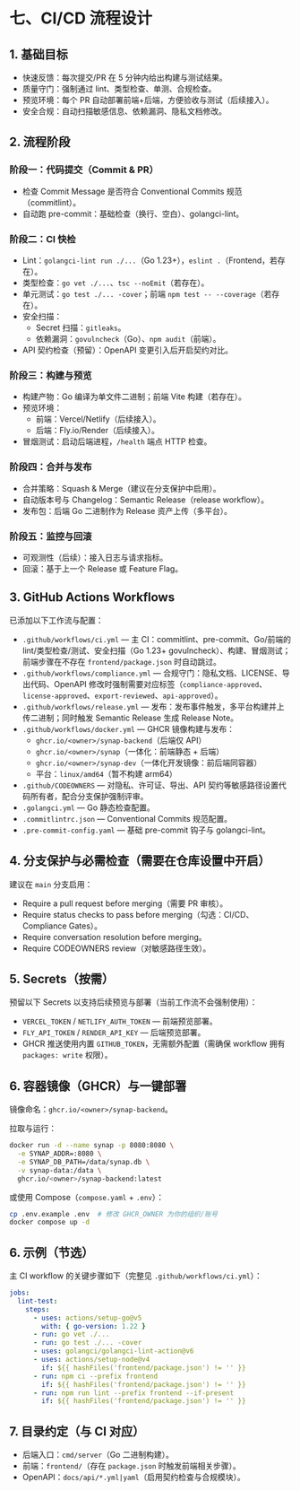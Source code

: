 # 七、CI/CD 流程设计

## 1. 基础目标

* 快速反馈：每次提交/PR 在 5 分钟内给出构建与测试结果。
* 质量守门：强制通过 lint、类型检查、单测、合规检查。
* 预览环境：每个 PR 自动部署前端+后端，方便验收与测试（后续接入）。
* 安全合规：自动扫描敏感信息、依赖漏洞、隐私文档修改。

## 2. 流程阶段

### 阶段一：代码提交（Commit & PR）

* 检查 Commit Message 是否符合 Conventional Commits 规范（commitlint）。
* 自动跑 pre-commit：基础检查（换行、空白）、golangci-lint。

### 阶段二：CI 快检

* Lint：`golangci-lint run ./...`（Go 1.23+），`eslint .`（Frontend，若存在）。
* 类型检查：`go vet ./...`、`tsc --noEmit`（若存在）。
* 单元测试：`go test ./... -cover`；前端 `npm test -- --coverage`（若存在）。
* 安全扫描：
  * Secret 扫描：`gitleaks`。
  * 依赖漏洞：`govulncheck`（Go）、`npm audit`（前端）。
* API 契约检查（预留）：OpenAPI 变更引入后开启契约对比。

### 阶段三：构建与预览

* 构建产物：Go 编译为单文件二进制；前端 Vite 构建（若存在）。
* 预览环境：
  * 前端：Vercel/Netlify（后续接入）。
  * 后端：Fly.io/Render（后续接入）。
* 冒烟测试：启动后端进程，`/health` 端点 HTTP 检查。

### 阶段四：合并与发布

* 合并策略：Squash & Merge（建议在分支保护中启用）。
* 自动版本号与 Changelog：Semantic Release（release workflow）。
* 发布包：后端 Go 二进制作为 Release 资产上传（多平台）。

### 阶段五：监控与回滚

* 可观测性（后续）：接入日志与请求指标。
* 回滚：基于上一个 Release 或 Feature Flag。

## 3. GitHub Actions Workflows

已添加以下工作流与配置：

* `.github/workflows/ci.yml` — 主 CI：commitlint、pre-commit、Go/前端的 lint/类型检查/测试、安全扫描（Go 1.23+ govulncheck）、构建、冒烟测试；前端步骤在不存在 `frontend/package.json` 时自动跳过。
* `.github/workflows/compliance.yml` — 合规守门：隐私文档、LICENSE、导出代码、OpenAPI 修改时强制需要对应标签（`compliance-approved`、`license-approved`、`export-reviewed`、`api-approved`）。
* `.github/workflows/release.yml` — 发布：发布事件触发，多平台构建并上传二进制；同时触发 Semantic Release 生成 Release Note。
* `.github/workflows/docker.yml` — GHCR 镜像构建与发布：
  - `ghcr.io/<owner>/synap-backend`（后端仅 API）
  - `ghcr.io/<owner>/synap`（一体化：前端静态 + 后端）
  - `ghcr.io/<owner>/synap-dev`（一体化开发镜像：前后端同容器）
  - 平台：`linux/amd64`（暂不构建 arm64）
* `.github/CODEOWNERS` — 对隐私、许可证、导出、API 契约等敏感路径设置代码所有者，配合分支保护强制评审。
* `.golangci.yml` — Go 静态检查配置。
* `.commitlintrc.json` — Conventional Commits 规范配置。
* `.pre-commit-config.yaml` — 基础 pre-commit 钩子与 golangci-lint。

## 4. 分支保护与必需检查（需要在仓库设置中开启）

建议在 `main` 分支启用：

* Require a pull request before merging（需要 PR 审核）。
* Require status checks to pass before merging（勾选：CI/CD、Compliance Gates）。
* Require conversation resolution before merging。
* Require CODEOWNERS review（对敏感路径生效）。

## 5. Secrets（按需）

预留以下 Secrets 以支持后续预览与部署（当前工作流不会强制使用）：

* `VERCEL_TOKEN` / `NETLIFY_AUTH_TOKEN` — 前端预览部署。
* `FLY_API_TOKEN` / `RENDER_API_KEY` — 后端预览部署。
* GHCR 推送使用内置 `GITHUB_TOKEN`，无需额外配置（需确保 workflow 拥有 `packages: write` 权限）。

## 6. 容器镜像（GHCR）与一键部署

镜像命名：`ghcr.io/<owner>/synap-backend`。

拉取与运行：

```bash
docker run -d --name synap -p 8080:8080 \
  -e SYNAP_ADDR=:8080 \
  -e SYNAP_DB_PATH=/data/synap.db \
  -v synap-data:/data \
  ghcr.io/<owner>/synap-backend:latest
```

或使用 Compose（`compose.yaml` + `.env`）：

```bash
cp .env.example .env  # 修改 GHCR_OWNER 为你的组织/账号
docker compose up -d
```

## 6. 示例（节选）

主 CI workflow 的关键步骤如下（完整见 `.github/workflows/ci.yml`）：

```yaml
jobs:
  lint-test:
    steps:
      - uses: actions/setup-go@v5
        with: { go-version: 1.22 }
      - run: go vet ./...
      - run: go test ./... -cover
      - uses: golangci/golangci-lint-action@v6
      - uses: actions/setup-node@v4
        if: ${{ hashFiles('frontend/package.json') != '' }}
      - run: npm ci --prefix frontend
        if: ${{ hashFiles('frontend/package.json') != '' }}
      - run: npm run lint --prefix frontend --if-present
        if: ${{ hashFiles('frontend/package.json') != '' }}
```

## 7. 目录约定（与 CI 对应）

* 后端入口：`cmd/server`（Go 二进制构建）。
* 前端：`frontend/`（存在 `package.json` 时触发前端相关步骤）。
* OpenAPI：`docs/api/*.yml|yaml`（启用契约检查与合规模块）。

